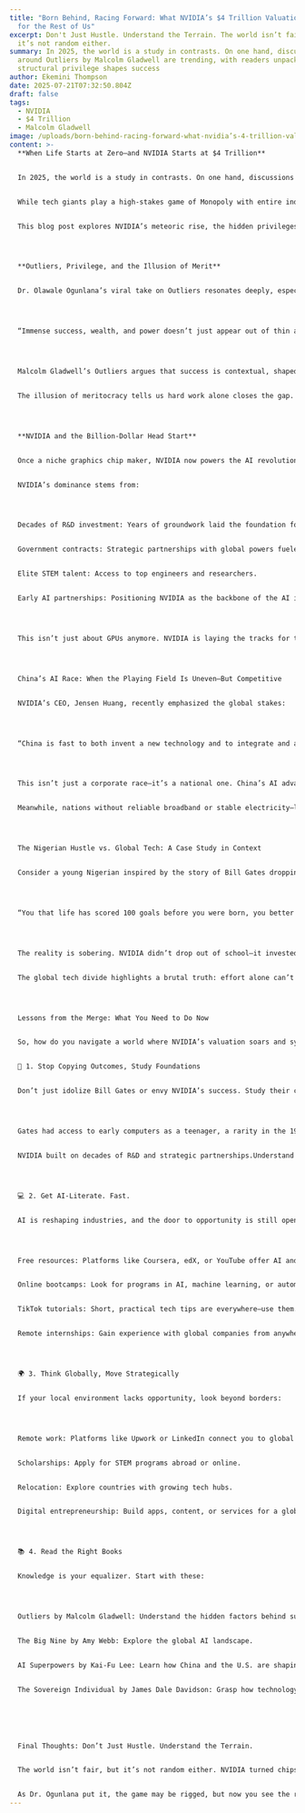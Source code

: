 ```yaml
---
title: "Born Behind, Racing Forward: What NVIDIA’s $4 Trillion Valuation Means
  for the Rest of Us"
excerpt: Don't Just Hustle. Understand the Terrain. The world isn’t fair. But
  it’s not random either.
summary: In 2025, the world is a study in contrasts. On one hand, discussions
  around Outliers by Malcolm Gladwell are trending, with readers unpacking how
  structural privilege shapes success
author: Ekemini Thompson
date: 2025-07-21T07:32:50.804Z
draft: false
tags:
  - NVIDIA
  - $4 Trillion
  - Malcolm Gladwell
image: /uploads/born-behind-racing-forward-what-nvidia’s-4-trillion-valuation-means-for-the-rest-of-us.jpg
content: >-
  **When Life Starts at Zero—and NVIDIA Starts at $4 Trillion**


  In 2025, the world is a study in contrasts. On one hand, discussions around Outliers by Malcolm Gladwell are trending, with readers unpacking how structural privilege shapes success. On the other, tech titan NVIDIA has reached a staggering $4 trillion valuation—surpassing the combined worth of Meta and Alphabet, outpacing Microsoft, and dwarfing Apple and Amazon together, as Mario Nawfal recently highlighted on X. 


  While tech giants play a high-stakes game of Monopoly with entire industries, billions worldwide are still fighting to escape poverty, often blaming themselves for not working hard enough. The truth? Success isn’t just about effort—it’s about starting points, access, and systems. Some begin the race on a turbo-charged track; others don’t even have a ticket to the stadium.


  This blog post explores NVIDIA’s meteoric rise, the hidden privileges fueling global success stories, and what individuals—especially those starting from behind—can do to navigate an uneven playing field.




  **Outliers, Privilege, and the Illusion of Merit**


  Dr. Olawale Ogunlana’s viral take on Outliers resonates deeply, especially among young Africans: 




  “Immense success, wealth, and power doesn’t just appear out of thin air. The people you admire had a whole lot of advantages going for them in the background that you’re unaware of.”




  Malcolm Gladwell’s Outliers argues that success is contextual, shaped by factors like birth timing, geography, access to resources, and networks. Were you born in the right decade? To the right family? With early exposure to transformative technologies like computing or AI? These are the unspoken multipliers behind many global success stories.


  The illusion of meritocracy tells us hard work alone closes the gap. But as Gladwell and Ogunlana point out, context often matters more than hustle. And in 2025, no company embodies this better than NVIDIA.




  **NVIDIA and the Billion-Dollar Head Start**


  Once a niche graphics chip maker, NVIDIA now powers the AI revolution—driving innovations like ChatGPT, robotics, self-driving cars, and even global defense systems. Its $4 trillion valuation isn’t just a number; it’s a symbol of how privilege compounds in the tech world.


  NVIDIA’s dominance stems from:




  Decades of R&D investment: Years of groundwork laid the foundation for its AI breakthroughs.


  Government contracts: Strategic partnerships with global powers fueled growth.


  Elite STEM talent: Access to top engineers and researchers.


  Early AI partnerships: Positioning NVIDIA as the backbone of the AI infrastructure.




  This isn’t just about GPUs anymore. NVIDIA is laying the tracks for the next industrial revolution, while much of the world is still scrambling to catch the train. The lesson? Success at this scale requires being early, resourced, and strategically positioned.




  China’s AI Race: When the Playing Field Is Uneven—But Competitive


  NVIDIA’s CEO, Jensen Huang, recently emphasized the global stakes: 




  “China is fast to both invent a new technology and to integrate and apply it. They’re moving incredibly fast in AI.”




  This isn’t just a corporate race—it’s a national one. China’s AI advancements, fueled by robust infrastructure, education systems, and political will, are closing the gap with the West. From AI-powered hospitals to smart manufacturing and city infrastructure, China is leveraging its systemic advantages to compete.


  Meanwhile, nations without reliable broadband or stable electricity—like many in Africa and parts of South Asia—risk falling further behind. The global AI race isn’t just about innovation; it’s about who has the resources to play.




  The Nigerian Hustle vs. Global Tech: A Case Study in Context


  Consider a young Nigerian inspired by the story of Bill Gates dropping out of college to build Microsoft. They might think, “I can do that too.” But as Dr. Ogunlana starkly notes:




  “You that life has scored 100 goals before you were born, you better wake up, listen to advice and hustle yourself out of poverty like a mad man.”




  The reality is sobering. NVIDIA didn’t drop out of school—it invested in engineers. China isn’t banking on motivational quotes—it’s deploying AI at scale. The Nigerian hustle is legendary, but it’s often a response to systemic barriers: unreliable power, limited internet, and scarce access to cutting-edge education.


  The global tech divide highlights a brutal truth: effort alone can’t level a playing field tilted by structural inequities. The real flex in 2025? Recognizing the game is rigged and still finding ways to win.




  Lessons from the Merge: What You Need to Do Now


  So, how do you navigate a world where NVIDIA’s valuation soars and systemic barriers persist? Here are actionable steps to close the success gap:


  🎯 1. Stop Copying Outcomes, Study Foundations


  Don’t just idolize Bill Gates or envy NVIDIA’s success. Study their context:




  Gates had access to early computers as a teenager, a rarity in the 1960s.


  NVIDIA built on decades of R&D and strategic partnerships.Understand the timelines and systems behind success, then adapt them to your reality.




  💻 2. Get AI-Literate. Fast.


  AI is reshaping industries, and the door to opportunity is still open—but it’s closing. Start with:




  Free resources: Platforms like Coursera, edX, or YouTube offer AI and data science basics.


  Online bootcamps: Look for programs in AI, machine learning, or automation.


  TikTok tutorials: Short, practical tech tips are everywhere—use them.


  Remote internships: Gain experience with global companies from anywhere.




  🌍 3. Think Globally, Move Strategically


  If your local environment lacks opportunity, look beyond borders:




  Remote work: Platforms like Upwork or LinkedIn connect you to global employers.


  Scholarships: Apply for STEM programs abroad or online.


  Relocation: Explore countries with growing tech hubs.


  Digital entrepreneurship: Build apps, content, or services for a global audience.




  📚 4. Read the Right Books


  Knowledge is your equalizer. Start with these:




  Outliers by Malcolm Gladwell: Understand the hidden factors behind success.


  The Big Nine by Amy Webb: Explore the global AI landscape.


  AI Superpowers by Kai-Fu Lee: Learn how China and the U.S. are shaping AI’s future.


  The Sovereign Individual by James Dale Davidson: Grasp how technology reshapes power.






  Final Thoughts: Don’t Just Hustle. Understand the Terrain.


  The world isn’t fair, but it’s not random either. NVIDIA turned chips into global dominance by leveraging timing, resources, and strategy. China is leapfrogging the West in AI through systemic investment. You, too, can bend your fate—not by hustling blindly, but by understanding the rules and playing smarter.


  As Dr. Ogunlana put it, the game may be rigged, but now you see the rules. Use knowledge, clarity, and strategic moves to race forward—no matter where you started.
---
```

